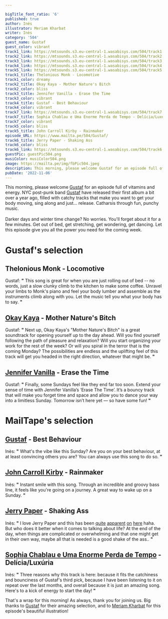 ```yaml
---

bigTitle_font_ratio: '6'
published: true
author: Inès
illustrator: Meriam Kharbat
writer: Inès
category: '504'
guest_name: Gustaf
guest_color: vibrant
track1_link: https://mtsounds.s3.eu-central-1.wasabisys.com/504/track1.mp3
track2_link: https://mtsounds.s3.eu-central-1.wasabisys.com/504/track2.mp3
track3_link: https://mtsounds.s3.eu-central-1.wasabisys.com/504/track3.mp3
track4_link: https://mtsounds.s3.eu-central-1.wasabisys.com/504/track4.mp3
track5_link: https://mtsounds.s3.eu-central-1.wasabisys.com/504/track5.mp3
track1_title: Thelonious Monk - Locomotive
track1_color: dreamy
track2_title: Okay Kaya - Mother Nature's Bitch
track2_color: bliss
track3_title: Jennifer Vanilla - Erase the Time
track3_color: vibrant
track4_title: Gustaf - Best Behaviour
track4_color: vibrant
track7_link: https://mtsounds.s3.eu-central-1.wasabisys.com/504/track7.mp3
track7_title: Sophia Chablau e Uma Enorme Perda de Tempo - Delícia/Luxúria
track7_color: vibrant
track5_color: bliss
track5_title: John Carroll Kirby - Rainmaker
episode_URL: https://www.mailta.pe/504/Gustaf/
track6_title: Jerry Paper - Shaking Ass
track6_color: bliss
track6_link: https://mtsounds.s3.eu-central-1.wasabisys.com/504/track6.mp3
guestPic: guestPic504.png
musiColor: musiColor504.png
image: https://mailta.pe/img/fbPic504.jpeg
description: This morning, please welcome Gustaf for an episode full of vitamins and energy. Darker days and winter time change? No worries. You'll forget about it for a few minutes. Get out of bed, get stretching, get wondering, get dancing. Let this episode give you all the power you need for the coming week.
pubDate: '2022-11-06'
---
```

 This morning, please welcome [Gustaf](https://gustaf-nyc.bandcamp.com/) for an episode full of vitamins and energy. NYC post-punk band [Gustaf](https://gustaf-nyc.bandcamp.com/) have released their first album a bit over a year ago, filled with catchy tracks that make you want to get your body moving, sing along and just... release. Catharsis through fun, punchy music. 
<br><br>
Darker days and winter time change? No worries. You'll forget about it for a few minutes. Get out of bed, get stretching, get wondering, get dancing. Let this episode give you all the power you need for the coming week.

# Gustaf's selection

## Thelonious Monk - Locomotive
Gustaf: **"** This song is great for when you are just rolling out of bed -- no words, just a slow clunky climb to the kitchen to make some coffee. Unravel your limbs to Monk's piano and feel your body lumber and assemble as the instruments climb along with you. Let the music tell you what your body has to say. **"** 

## [Okay Kaya](https://okaykaya.bandcamp.com/) - Mother Nature's Bitch
Gustaf: **"** Next up, Okay Kaya's "Mother Nature's Bitch" is a great soundtrack for opening yourself up to the day ahead. Will you find yourself following the path of pleasure and relaxation? Will you start organizing your work for the rest of the week? Or will you spiral in the terror that is the coming Monday? The possibilities are endless and the uplifting feel of this track will get you headed in the right direction, whatever that might be. **"** 

## [Jennifer Vanilla](https://jennifervanilla.bandcamp.com/) - Erase the Time
Gustaf: **"** Finally, some Sundays feel like they end far too soon. Extend your sense of time with Jennifer Vanilla’s ‘Erase The Time’. It’s a bouncy track that will make you forget time and space and allow you to dance your way into a limitless Sunday. Tomorrow isn’t here yet — so have some fun! **"** 



# MailTape's selection

## [Gustaf](https://gustaf-nyc.bandcamp.com/) - Best Behaviour
Inès: **"** What's the vibe like this Sunday? Are you on your best behaviour, at at least convincing others you are? You can always use this song to do so. **"** 

## [John Carroll Kirby](https://johncarrollkirby.bandcamp.com/) - Rainmaker
Inès: **"** Instant smile with this song. Through an incredible and groovy bass line, it feels like you're going on a journey. A great way to wake up on a Sunday. **"** 

## [Jerry Paper](https://jerrypaper.bandcamp.com/) - Shaking Ass
Inès: **"** I love Jerry Paper and this has been [quite](https://www.mailta.pe/327/jerry-paper/) [apparent](https://www.mailta.pe/308/cmon/) [on](https://www.mailta.pe/274/aldous-rh/) [here](https://www.mailta.pe/289/hector-gachan/) haha. But who does it better when it comes to talking about life? At the end of the day, when things are complicated or overwhelming and that one might get in their own way, maybe all that is needed is a good shake of the ass.. **"** 

## [Sophia Chablau e Uma Enorme Perda de Tempo](https://sophiachablaueumaenormeperdade.bandcamp.com/) - Delícia/Luxúria
Inès: **"** Three reasons why this track is here: because it fits the catchiness and bounciness of Gustaf's third pick, because I have been listening to it on repeat over the last months, and overall because it is just an amazing song. Here's to a kick of energy to start the day! **"** 

That's a wrap for this morning! As always, thank you for joining us. Big thanks to [Gustaf](https://gustaf-nyc.bandcamp.com/) for their amazing selection, and to [Meriam Kharbat](https://www.meriamkharbat.com/illustration) for this episode's beautiful illustration!
